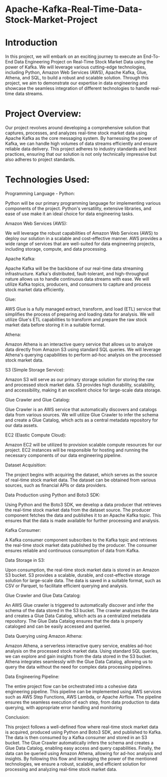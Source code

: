 # Apache-Kafka-Real-Time-Data-Stock-Market-Project

# Introduction 

In this project, we will embark on an exciting journey to execute an End-To-End Data Engineering Project on Real-Time Stock Market Data using the power of Kafka. We will leverage various cutting-edge technologies, including Python, Amazon Web Services (AWS), Apache Kafka, Glue, Athena, and SQL, to build a robust and scalable solution. Through this project, we aim to demonstrate our expertise in data engineering and showcase the seamless integration of different technologies to handle real-time data streams.

# Project Overview:

Our project revolves around developing a comprehensive solution that captures, processes, and analyzes real-time stock market data using Apache Kafka as the core messaging system. By harnessing the power of Kafka, we can handle high volumes of data streams efficiently and ensure reliable data delivery. This project adheres to industry standards and best practices, ensuring that our solution is not only technically impressive but also adheres to project standards.

# Technologies Used:

Programming Language - Python:

Python will be our primary programming language for implementing various components of the project. Python's versatility, extensive libraries, and ease of use make it an ideal choice for data engineering tasks.

Amazon Web Services (AWS):

We will leverage the robust capabilities of Amazon Web Services (AWS) to deploy our solution in a scalable and cost-effective manner. AWS provides a wide range of services that are well-suited for data engineering projects, including storage, compute, and data processing.

Apache Kafka:

Apache Kafka will be the backbone of our real-time data streaming infrastructure. Kafka's distributed, fault-tolerant, and high-throughput nature allows us to handle continuous data streams with ease. We will utilize Kafka topics, producers, and consumers to capture and process stock market data efficiently.

Glue:

AWS Glue is a fully managed extract, transform, and load (ETL) service that simplifies the process of preparing and loading data for analysis. We will utilize Glue's ETL capabilities to transform and prepare the raw stock market data before storing it in a suitable format.

Athena:

Amazon Athena is an interactive query service that allows us to analyze data directly from Amazon S3 using standard SQL queries. We will leverage Athena's querying capabilities to perform ad-hoc analysis on the processed stock market data.

S3 (Simple Storage Service):

Amazon S3 will serve as our primary storage solution for storing the raw and processed stock market data. S3 provides high durability, scalability, and accessibility, making it an excellent choice for large-scale data storage.

Glue Crawler and Glue Catalog:

Glue Crawler is an AWS service that automatically discovers and catalogs data from various sources. We will utilize Glue Crawler to infer the schema and create a Glue Catalog, which acts as a central metadata repository for our data assets.

EC2 (Elastic Compute Cloud):

Amazon EC2 will be utilized to provision scalable compute resources for our project. EC2 instances will be responsible for hosting and running the necessary components of our data engineering pipeline.


Dataset Acquisition:

The project begins with acquiring the dataset, which serves as the source of real-time stock market data. The dataset can be obtained from various sources, such as financial APIs or data providers.

Data Production using Python and Boto3 SDK:

Using Python and the Boto3 SDK, we develop a data producer that retrieves the real-time stock market data from the dataset source. The producer component fetches the data and publishes it to an Apache Kafka topic. This ensures that the data is made available for further processing and analysis.

Kafka Consumer:

A Kafka consumer component subscribes to the Kafka topic and retrieves the real-time stock market data published by the producer. The consumer ensures reliable and continuous consumption of data from Kafka.

Data Storage in S3:

Upon consumption, the real-time stock market data is stored in an Amazon S3 bucket. S3 provides a scalable, durable, and cost-effective storage solution for large-scale data. The data is saved in a suitable format, such as CSV or Parquet, to facilitate efficient querying and analysis.

Glue Crawler and Glue Data Catalog:

An AWS Glue crawler is triggered to automatically discover and infer the schema of the data stored in the S3 bucket. The crawler analyzes the data and creates a Glue Data Catalog, which acts as a centralized metadata repository. The Glue Data Catalog ensures that the data is properly cataloged and can be easily accessed and queried.

Data Querying using Amazon Athena:

Amazon Athena, a serverless interactive query service, enables ad-hoc analysis on the processed stock market data. Using standard SQL queries, we can explore and gain insights from the data stored in the S3 bucket. Athena integrates seamlessly with the Glue Data Catalog, allowing us to query the data without the need for complex data processing pipelines.

Data Engineering Pipeline:

The entire project flow can be orchestrated into a cohesive data engineering pipeline. This pipeline can be implemented using AWS services such as AWS Step Functions, AWS Lambda, or Apache Airflow. The pipeline ensures the seamless execution of each step, from data production to data querying, with appropriate error handling and monitoring

Conclusion:

This project follows a well-defined flow where real-time stock market data is acquired, produced using Python and Boto3 SDK, and published to Kafka. The data is then consumed by a Kafka consumer and stored in an S3 bucket. The Glue Crawler automatically infers the schema and creates a Glue Data Catalog, enabling easy access and query capabilities. Finally, the data can be queried using Amazon Athena, allowing for ad-hoc analysis and insights. By following this flow and leveraging the power of the mentioned technologies, we ensure a robust, scalable, and efficient solution for processing and analyzing real-time stock market data.


